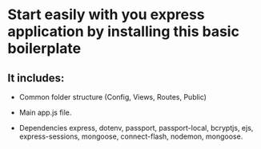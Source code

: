 # Start easily with you express application by installing this basic boilerplate

## It includes:

- Common folder structure (Config, Views, Routes, Public)

- Main app.js file.

- Dependencies express, dotenv, passport, passport-local, bcryptjs, ejs, express-sessions, mongoose, connect-flash, nodemon, mongoose.
